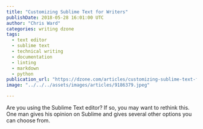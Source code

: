 ```yaml
---
title: "Customizing Sublime Text for Writers"
publishDate: 2018-05-28 16:01:00 UTC
author: "Chris Ward"
categories: writing dzone
tags:
  - text editor
  - sublime text
  - technical writing
  - documentation
  - linting
  - markdown
  - python
publication_url: "https://dzone.com/articles/customizing-sublime-text-for-writers"
image: "../../../assets/images/articles/9186379.jpeg"

---
```

Are you using the Sublime Text editor? If so, you may want to rethink this. One man gives his opinion on Sublime and gives several other options you can choose from.

